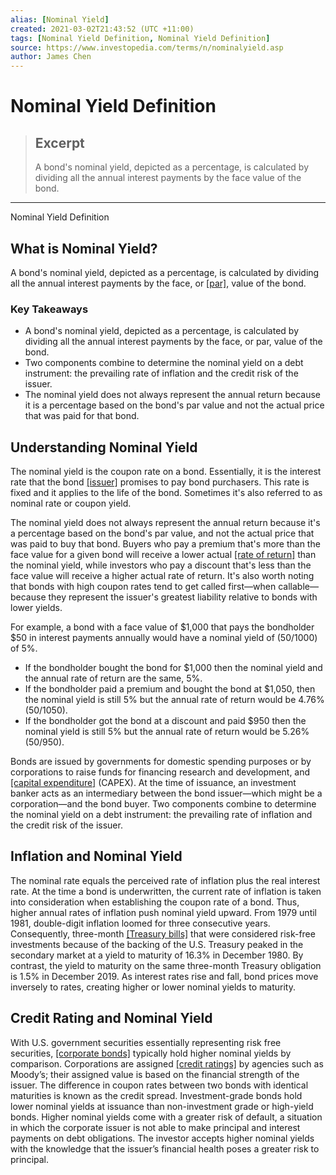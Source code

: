 ```yaml
---
alias: [Nominal Yield]
created: 2021-03-02T21:43:52 (UTC +11:00)
tags: [Nominal Yield Definition, Nominal Yield Definition]
source: https://www.investopedia.com/terms/n/nominalyield.asp
author: James Chen
---
```


# Nominal Yield Definition

> ## Excerpt
> A bond's nominal yield, depicted as a percentage, is calculated by dividing all the annual interest payments by the face value of the bond.

---

Nominal Yield Definition
## What is Nominal Yield?

A bond's nominal yield, depicted as a percentage, is calculated by dividing all the annual interest payments by the face, or [[par]](https://www.investopedia.com/terms/p/parvalue.asp), value of the bond.

### Key Takeaways

-   A bond's nominal yield, depicted as a percentage, is calculated by dividing all the annual interest payments by the face, or par, value of the bond.
-   Two components combine to determine the nominal yield on a debt instrument: the prevailing rate of inflation and the credit risk of the issuer.
-   The nominal yield does not always represent the annual return because it is a percentage based on the bond's par value and not the actual price that was paid for that bond.

## Understanding Nominal Yield

The nominal yield is the coupon rate on a bond. Essentially, it is the interest rate that the bond [[issuer]](https://www.investopedia.com/terms/i/issuer.asp) promises to pay bond purchasers. This rate is fixed and it applies to the life of the bond. Sometimes it's also referred to as nominal rate or coupon yield.

The nominal yield does not always represent the annual return because it's a percentage based on the bond's par value, and not the actual price that was paid to buy that bond. Buyers who pay a premium that's more than the face value for a given bond will receive a lower actual [[rate of return]](https://www.investopedia.com/terms/r/rateofreturn.asp) than the nominal yield, while investors who pay a discount that's less than the face value will receive a higher actual rate of return. It's also worth noting that bonds with high coupon rates tend to get called first—when callable—because they represent the issuer's greatest liability relative to bonds with lower yields.

For example, a bond with a face value of $1,000 that pays the bondholder $50 in interest payments annually would have a nominal yield of (50/1000) of 5%.

-   If the bondholder bought the bond for $1,000 then the nominal yield and the annual rate of return are the same, 5%.
-   If the bondholder paid a premium and bought the bond at $1,050, then the nominal yield is still 5% but the annual rate of return would be 4.76% (50/1050).
-   If the bondholder got the bond at a discount and paid $950 then the nominal yield is still 5% but the annual rate of return would be 5.26% (50/950).

Bonds are issued by governments for domestic spending purposes or by corporations to raise funds for financing research and development, and [[capital expenditure]](https://www.investopedia.com/terms/c/capitalexpenditure.asp) (CAPEX). At the time of issuance, an investment banker acts as an intermediary between the bond issuer—which might be a corporation—and the bond buyer. Two components combine to determine the nominal yield on a debt instrument: the prevailing rate of inflation and the credit risk of the issuer.

## Inflation and Nominal Yield

The nominal rate equals the perceived rate of inflation plus the real interest rate. At the time a bond is underwritten, the current rate of inflation is taken into consideration when establishing the coupon rate of a bond. Thus, higher annual rates of inflation push nominal yield upward. From 1979 until 1981, double-digit inflation loomed for three consecutive years. Consequently, three-month [[Treasury bills]](https://www.investopedia.com/terms/t/treasurybill.asp) that were considered risk-free investments because of the backing of the U.S. Treasury peaked in the secondary market at a yield to maturity of 16.3% in December 1980. By contrast, the yield to maturity on the same three-month Treasury obligation is 1.5% in December 2019. As interest rates rise and fall, bond prices move inversely to rates, creating higher or lower nominal yields to maturity.

## Credit Rating and Nominal Yield

With U.S. government securities essentially representing risk free securities, [[corporate bonds]](https://www.investopedia.com/terms/c/corporatebond.asp) typically hold higher nominal yields by comparison. Corporations are assigned [[credit ratings]](https://www.investopedia.com/terms/c/creditrating.asp) by agencies such as Moody’s; their assigned value is based on the financial strength of the issuer. The difference in coupon rates between two bonds with identical maturities is known as the credit spread. Investment-grade bonds hold lower nominal yields at issuance than non-investment grade or high-yield bonds. Higher nominal yields come with a greater risk of default, a situation in which the corporate issuer is not able to make principal and interest payments on debt obligations. The investor accepts higher nominal yields with the knowledge that the issuer’s financial health poses a greater risk to principal.
